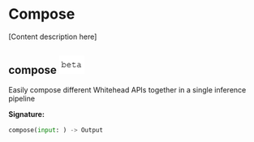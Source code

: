 # Compose

\[Content description here\]

## compose ![beta](../.gitbook/assets/beta-text%20%281%29.png)

Easily compose different Whitehead APIs together in a single inference pipeline

**Signature:**

```python
compose(input: ) -> Output
```

